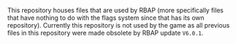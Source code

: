 This repository houses files that are used by RBAP (more specifically files that have nothing to do with the flags system since that has its own repository). Currently this repository is not used by the game as all previous files in this repository were made obsolete by RBAP update `V6.0.1`.